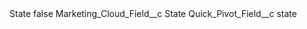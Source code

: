 <?xml version="1.0" encoding="UTF-8"?>
<CustomMetadata xmlns="http://soap.sforce.com/2006/04/metadata" xmlns:xsi="http://www.w3.org/2001/XMLSchema-instance" xmlns:xsd="http://www.w3.org/2001/XMLSchema">
    <label>State</label>
    <protected>false</protected>
    <values>
        <field>Marketing_Cloud_Field__c</field>
        <value xsi:type="xsd:string">State</value>
    </values>
    <values>
        <field>Quick_Pivot_Field__c</field>
        <value xsi:type="xsd:string">state</value>
    </values>
</CustomMetadata>
